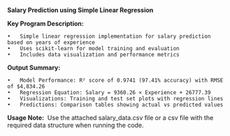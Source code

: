 **Salary Prediction using Simple Linear Regression**

**Key Program Description:**

	•	Simple linear regression implementation for salary prediction based on years of experience
	•	Uses scikit-learn for model training and evaluation
	•	Includes data visualization and performance metrics
 
**Output Summary:**

	•	Model Performance: R² score of 0.9741 (97.41% accuracy) with RMSE of $4,834.26
	•	Regression Equation: Salary = 9360.26 × Experience + 26777.39
	•	Visualizations: Training and test set plots with regression lines
	•	Predictions: Comparison tables showing actual vs predicted values
 
**Usage Note:**  Use the attached salary_data.csv file or a csv file with the required data structure when running the code.
